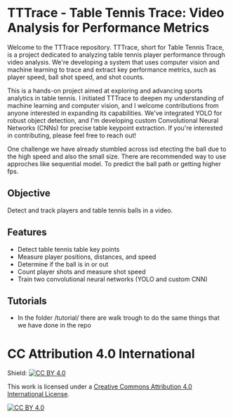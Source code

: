 # TTTrace - Table Tennis Trace: Video Analysis for Performance Metrics
Welcome to the TTTrace repository. TTTrace, short for Table Tennis Trace, is a project dedicated to analyzing table tennis player performance through video analysis. We're developing a system that uses computer vision and machine learning to trace and extract key performance metrics, such as player speed, ball shot speed, and shot counts.

This is a hands-on project aimed at exploring and advancing sports analytics in table tennis. I initiated TTTrace to deepen my understanding of machine learning and computer vision, and I welcome contributions from anyone interested in expanding its capabilities. We've integrated YOLO for robust object detection, and I'm developing custom Convolutional Neural Networks (CNNs) for precise table keypoint extraction. If you're interested in contributing, please feel free to reach out!

One challenge we have already stumbled across isd etecting the ball due to the high speed and also the small size. There are recommended way to use approches like sequential model. To predict the ball path or getting higher fps.

## Objective 
Detect and track players and table tennis balls in a video.

## Features
- Detect table tennis table key points
- Measure player positions, distances, and speed
- Determine if the ball is in or out
- Count player shots and measure shot speed
- Train two convolutional neural networks (YOLO and custom CNN)

## Tutorials
- In the folder /tutorial/ there are walk trough to do the same things that we have done in the repo


# CC Attribution 4.0 International
Shield: [![CC BY 4.0][cc-by-shield]][cc-by]

This work is licensed under a
[Creative Commons Attribution 4.0 International License][cc-by].

[![CC BY 4.0][cc-by-image]][cc-by]

[cc-by]: http://creativecommons.org/licenses/by/4.0/
[cc-by-image]: https://i.creativecommons.org/l/by/4.0/88x31.png
[cc-by-shield]: https://img.shields.io/badge/License-CC%20BY%204.0-lightgrey.svg

